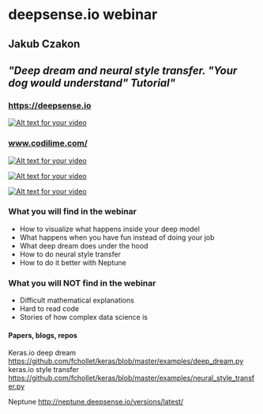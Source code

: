 # deepsense.io webinar 

## Jakub Czakon
## *"Deep dream and neural style transfer. "Your dog would understand" Tutorial"*

### https://deepsense.io 

[![Alt text for your video](https://deepsense.io/wp-content/uploads/2016/11/ds.io-logo-big.png?w=350)](https://deepsense.io/)

### www.codilime.com/

[![Alt text for your video](https://www.codilime.com/wp-content/uploads/2016/03/codilime-color-logo-white-background-300-jpg.jpg?w=350)](https://www.codilime.com/)


[![Alt text for your video](https://d.ibtimes.co.uk/en/full/1447143/mad-max-fury-road-google-deepdream.jpg?w=650)](https://www.youtube.com/watch?v=DgPaCWJL7XI)

[![Alt text for your video](http://genekogan.com/images/style-transfer/ml_egypt_crab_maps.jpg)](http://genekogan.com/images/style-transfer/picasso-periods.mp4)



### What you will find in the webinar

- How to visualize what happens inside your deep model
- What happens when you have fun instead of doing your job
- What deep dream does under the hood
- How to do neural style transfer
- How to do it better with Neptune

### What you will NOT find in the webinar

- Difficult mathematical explanations
- Hard to read code 
- Stories of how complex data science is


#### Papers, blogs, repos

Keras.io deep dream https://github.com/fchollet/keras/blob/master/examples/deep_dream.py
keras.io style transfer https://github.com/fchollet/keras/blob/master/examples/neural_style_transfer.py

Neptune http://neptune.deepsense.io/versions/latest/




